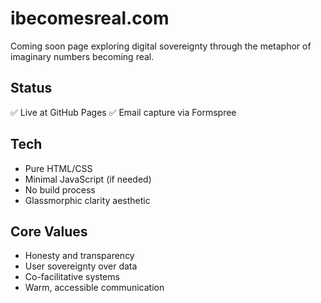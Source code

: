 # ibecomesreal.com

Coming soon page exploring digital sovereignty through the metaphor of imaginary numbers becoming real.

## Status

✅ Live at GitHub Pages
✅ Email capture via Formspree

## Tech

- Pure HTML/CSS
- Minimal JavaScript (if needed)
- No build process
- Glassmorphic clarity aesthetic

## Core Values

- Honesty and transparency
- User sovereignty over data
- Co-facilitative systems
- Warm, accessible communication